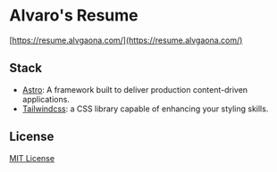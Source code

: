 # Alvaro's Resume

[https://resume.alvgaona.com/](https://resume.alvgaona.com/)

## Stack

- [Astro](https://astro.build): A framework built to deliver production content-driven applications.
- [Tailwindcss](https://tailwindcss.com/): a CSS library capable of enhancing your styling skills.

## License

[MIT License](./LICENSE)
